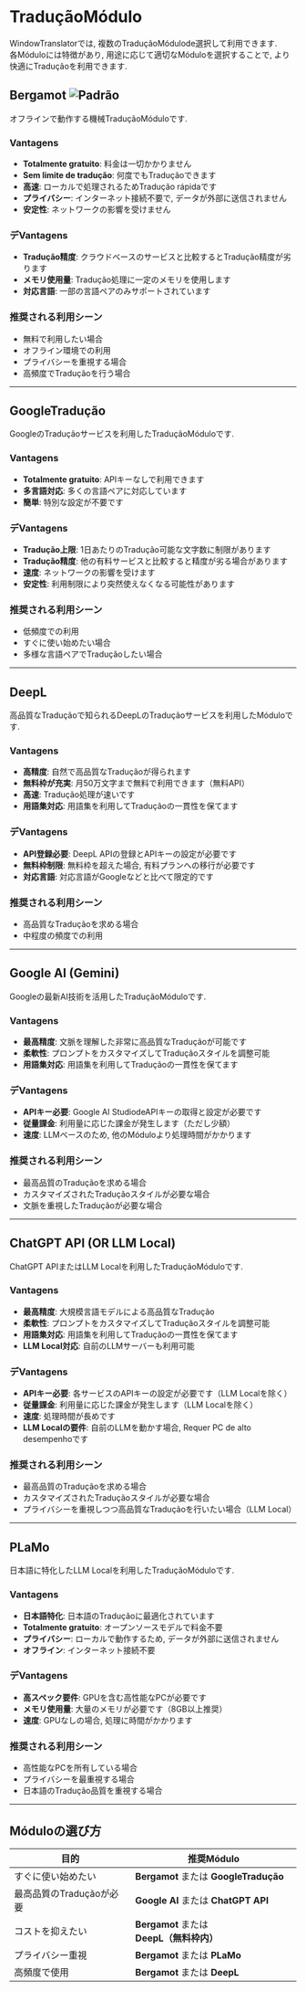 # TraduçãoMódulo

WindowTranslatorでは, 複数のTraduçãoMódulode選択して利用できます.  
各Móduloには特徴があり, 用途に応じて適切なMóduloを選択することで, より快適にTraduçãoを利用できます.

## Bergamot ![Padrão](https://img.shields.io/badge/Padrão-brightgreen)

オフラインで動作する機械TraduçãoMóduloです.

### Vantagens
- **Totalmente gratuito**: 料金は一切かかりません
- **Sem limite de tradução**: 何度でもTraduçãoできます
- **高速**: ローカルで処理されるためTradução rápidaです
- **プライバシー**: インターネット接続不要で, データが外部に送信されません
- **安定性**: ネットワークの影響を受けません

### デVantagens
- **Tradução精度**: クラウドベースのサービスと比較するとTradução精度が劣ります
- **メモリ使用量**: Tradução処理に一定のメモリを使用します
- **対応言語**: 一部の言語ペアのみサポートされています

### 推奨される利用シーン
- 無料で利用したい場合
- オフライン環境での利用
- プライバシーを重視する場合
- 高頻度でTraduçãoを行う場合

---

## GoogleTradução

GoogleのTraduçãoサービスを利用したTraduçãoMóduloです.

### Vantagens
- **Totalmente gratuito**: APIキーなしで利用できます
- **多言語対応**: 多くの言語ペアに対応しています
- **簡単**: 特別な設定が不要です

### デVantagens
- **Tradução上限**: 1日あたりのTradução可能な文字数に制限があります
- **Tradução精度**: 他の有料サービスと比較すると精度が劣る場合があります
- **速度**: ネットワークの影響を受けます
- **安定性**: 利用制限により突然使えなくなる可能性があります

### 推奨される利用シーン
- 低頻度での利用
- すぐに使い始めたい場合
- 多様な言語ペアでTraduçãoしたい場合

---

## DeepL

高品質なTraduçãoで知られるDeepLのTraduçãoサービスを利用したMóduloです.

### Vantagens
- **高精度**: 自然で高品質なTraduçãoが得られます
- **無料枠が充実**: 月50万文字まで無料で利用できます（無料API）
- **高速**: Tradução処理が速いです
- **用語集対応**: 用語集を利用してTraduçãoの一貫性を保てます

### デVantagens
- **API登録必要**: DeepL APIの登録とAPIキーの設定が必要です
- **無料枠制限**: 無料枠を超えた場合, 有料プランへの移行が必要です
- **対応言語**: 対応言語がGoogleなどと比べて限定的です

### 推奨される利用シーン
- 高品質なTraduçãoを求める場合
- 中程度の頻度での利用

---

## Google AI (Gemini)

Googleの最新AI技術を活用したTraduçãoMóduloです.

### Vantagens
- **最高精度**: 文脈を理解した非常に高品質なTraduçãoが可能です
- **柔軟性**: プロンプトをカスタマイズしてTraduçãoスタイルを調整可能
- **用語集対応**: 用語集を利用してTraduçãoの一貫性を保てます

### デVantagens
- **APIキー必要**: Google AI StudiodeAPIキーの取得と設定が必要です
- **従量課金**: 利用量に応じた課金が発生します（ただし少額）
- **速度**: LLMベースのため, 他のMóduloより処理時間がかかります

### 推奨される利用シーン
- 最高品質のTraduçãoを求める場合
- カスタマイズされたTraduçãoスタイルが必要な場合
- 文脈を重視したTraduçãoが必要な場合

---

## ChatGPT API (OR LLM Local)

ChatGPT APIまたはLLM Localを利用したTraduçãoMóduloです.

### Vantagens
- **最高精度**: 大規模言語モデルによる高品質なTradução
- **柔軟性**: プロンプトをカスタマイズしてTraduçãoスタイルを調整可能
- **用語集対応**: 用語集を利用してTraduçãoの一貫性を保てます
- **LLM Local対応**: 自前のLLMサーバーも利用可能

### デVantagens
- **APIキー必要**: 各サービスのAPIキーの設定が必要です（LLM Localを除く）
- **従量課金**: 利用量に応じた課金が発生します（LLM Localを除く）
- **速度**: 処理時間が長めです
- **LLM Localの要件**: 自前のLLMを動かす場合, Requer PC de alto desempenhoです

### 推奨される利用シーン
- 最高品質のTraduçãoを求める場合
- カスタマイズされたTraduçãoスタイルが必要な場合
- プライバシーを重視しつつ高品質なTraduçãoを行いたい場合（LLM Local）

---

## PLaMo

日本語に特化したLLM Localを利用したTraduçãoMóduloです.

### Vantagens
- **日本語特化**: 日本語のTraduçãoに最適化されています
- **Totalmente gratuito**: オープンソースモデルで料金不要
- **プライバシー**: ローカルで動作するため, データが外部に送信されません
- **オフライン**: インターネット接続不要

### デVantagens
- **高スペック要件**: GPUを含む高性能なPCが必要です
- **メモリ使用量**: 大量のメモリが必要です（8GB以上推奨）
- **速度**: GPUなしの場合, 処理に時間がかかります

### 推奨される利用シーン
- 高性能なPCを所有している場合
- プライバシーを最重視する場合
- 日本語のTradução品質を重視する場合

---

## Móduloの選び方

| 目的                 | 推奨Módulo                            |
| -------------------- | ----------------------------------------- |
| すぐに使い始めたい   | **Bergamot** または **GoogleTradução**        |
| 最高品質のTraduçãoが必要 | **Google AI** または **ChatGPT API**      |
| コストを抑えたい     | **Bergamot** または **DeepL（無料枠内）** |
| プライバシー重視     | **Bergamot** または **PLaMo**             |
| 高頻度で使用         | **Bergamot** または **DeepL**             |
